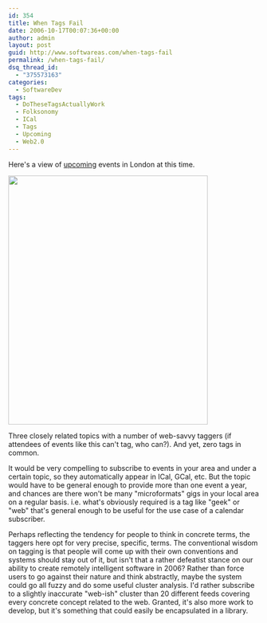 ```yaml
---
id: 354
title: When Tags Fail
date: 2006-10-17T00:07:36+00:00
author: admin
layout: post
guid: http://www.softwareas.com/when-tags-fail
permalink: /when-tags-fail/
dsq_thread_id:
  - "375573163"
categories:
  - SoftwareDev
tags:
  - DoTheseTagsActuallyWork
  - Folksonomy
  - ICal
  - Tags
  - Upcoming
  - Web2.0
---
```

Here's a view of <a href="http://upcoming.org/metro/uk/london/london/">upcoming</a> events in London at this time.

<a href="http://upcoming.org/metro/uk/london/london/"><img width="400" height="500" src="http://img154.imageshack.us/img154/2442/upcomingjg4.png"/></a>

Three closely related topics with a number of web-savvy taggers (if attendees of events like this can't tag, who can?). And yet, zero tags in common.

It would be very compelling to subscribe to events in your area and under a certain topic, so they automatically appear in ICal, GCal, etc. But the topic would have to be general enough to provide more than one event a year, and chances are there won't be many "microformats" gigs in your local area on a regular basis. i.e. what's obviously required is a tag like "geek" or "web" that's general enough to be useful for the use case of a calendar subscriber.

Perhaps reflecting the tendency for people to think in concrete 
terms, the taggers here opt for very precise, specific, terms. The conventional wisdom on tagging is that people will come up with their own conventions and systems should stay out of it, but isn't that a rather defeatist stance on our ability to create remotely intelligent software in 2006? Rather than force users to go against their nature and think abstractly, maybe the system could go all fuzzy and do some useful cluster analysis. I'd rather subscribe to a slightly inaccurate "web-ish" cluster than 20 different feeds covering every concrete concept related to the web. Granted, it's also more work to develop, but it's something that could easily be encapsulated in a library.